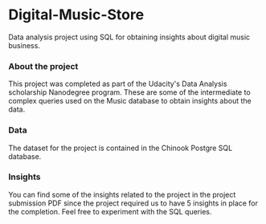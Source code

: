 # Digital-Music-Store
Data analysis project using SQL for obtaining insights about digital music business. 

### About the project
This project was completed as part of the Udacity's Data Analysis scholarship Nanodegree program. These are some of the intermediate to complex queries used on the Music database to obtain insights about the data. 

### Data
The dataset for the project is contained in the Chinook Postgre SQL database.

### Insights
You can find some of the insights related to the project in the project submission PDF since the project required us to have 5 insights in place for the completion. Feel free to experiment with the SQL queries.


